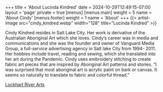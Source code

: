 +++
title = 'About Lucinda Kindred'
date = 2024-10-29T12:49:15-07:00
layout = 'page'
private = true
[menus]
  [menus.main]
    weight = 5
    name = 'About Cindy'
  [menus.footer]
    weight = 1
    name = 'About'
+++
{{< artist-image src="cindy_kindred.webp" width="128" title="Lucinda Kindred" >}}

Cindy Kindred resides in Salt Lake City.  Her work is derivative of the Australian Aboriginal Art which she loves.  Cindy’s career was in media and communications and she was the founder and owner of Vanguard Media Group, a full-service advertising agency in Salt lake City from 1994- 2011.  Her hobbies include travel, reading and sewing, which she translated into her art during the Pandemic.  Cindy uses embroidery stitching to create fabric art pieces that are inspired by Aboriginal Art patterns and stories.  “I was surprised that most aboriginal art is acrylic paint on bark or canvas.  It seems so naturally to translate to fabric and colorful thread.”

[Lockhart River Arts](https://lockhartriverart.com.au/)
